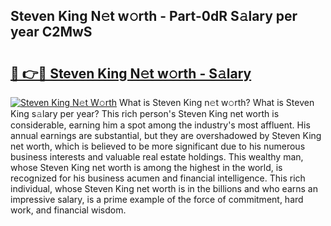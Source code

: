 ## Steven King N𝚎t w𝚘rth - Part-0dR S𝚊lary per year C2MwS

# <h2><a href="http://gc358ug.nevu.top/?p=Steven+King">🔗 👉🔴 Steven King N𝚎t w𝚘rth - S𝚊lary</a></h2>

[![Steven King N𝚎t W𝚘rth](https://i.imgur.com/Oavwk0R.jpeg)](http://gc358ug.nevu.top/?p=Steven+King)
What is Steven King n𝚎t w𝚘rth? What is Steven King s𝚊lary per year?
This rich person's Steven King net worth is considerable, earning him a spot among the industry's most affluent. His annual earnings are substantial, but they are overshadowed by Steven King net worth, which is believed to be more significant due to his numerous business interests and valuable real estate holdings. This wealthy man, whose Steven King net worth is among the highest in the world, is recognized for his business acumen and financial intelligence. This rich individual, whose Steven King net worth is in the billions and who earns an impressive salary, is a prime example of the force of commitment, hard work, and financial wisdom.
